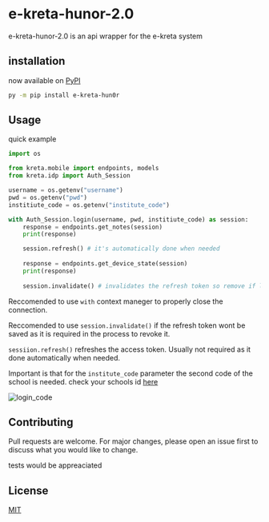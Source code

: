 # e-kreta-hunor-2.0

e-kreta-hunor-2.0 is an api wrapper for the e-kreta system

## installation

now available on [PyPI](https://pypi.org/project/e-kreta-hun0r/)

```bash
py -m pip install e-kreta-hun0r
```

## Usage

quick example

```python
import os

from kreta.mobile import endpoints, models
from kreta.idp import Auth_Session

username = os.getenv("username")
pwd = os.getenv("pwd")
institiute_code = os.getenv("institute_code")

with Auth_Session.login(username, pwd, institiute_code) as session:
    response = endpoints.get_notes(session)
    print(response)

    session.refresh() # it's automatically done when needed
  
    response = endpoints.get_device_state(session)
    print(response)
  
    session.invalidate() # invalidates the refresh token so remove if login is saved


```

Reccomended to use `with` context maneger to properly close the connection.

Reccomended to use `session.invalidate()` if the refresh token wont be saved as it is required in the process to revoke it.

`sessiion.refresh()` refreshes the access token. Usually not required as it done automatically when needed.

Important is that for the `institute_code` parameter the second code of the school is needed. 
check your schools id [here](https://intezmenykereso.e-kreta.hu/)

![login_code](https://github.com/hun0r/e-kreta-hun0r-2.0/blob/main/image/README/login_code.png?raw=true)

## Contributing

Pull requests are welcome. For major changes, please open an issue first
to discuss what you would like to change.

tests would be appreaciated

## License

[MIT](https://choosealicense.com/licenses/mit/)
